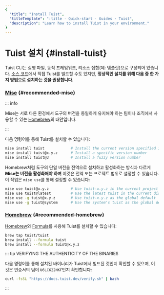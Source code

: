 ```yaml
---
{
  "title": "Install Tuist",
  "titleTemplate": ":title · Quick-start · Guides · Tuist",
  "description": "Learn how to install Tuist in your environment."
}
---
```

# Tuist 설치 {#install-tuist}

Tuist CLI는 실행 파일, 동적 프레임워크, 리소스 집합(예: 템플릿)으로 구성되어 있습니다. [소스
코드](https://github.com/tuist/tuist)에서 직접 Tuist를 빌드할 수도 있지만, **정상적인 설치를 위해 다음 중 한
가지 방법으로 설치하는 것을 권장합니다.**

### <a href="https://github.com/jdx/mise">Mise</a> {#recommended-mise}

::: info
<!-- -->
Mise는 서로 다른 환경에서 도구의 버전을 동일하게 유지해야 하는 팀이나 조직에서 사용할 수 있는
[Homebrew](https://brew.sh)의 대안입니다.
<!-- -->
:::

다음 명령어를 통해 Tuist를 설치할 수 있습니다:

```bash
mise install tuist            # Install the current version specified in .tool-versions/.mise.toml
mise install tuist@x.y.z      # Install a specific version number
mise install tuist@3          # Install a fuzzy version number
```

Homebrew처럼 도구의 단일 버전을 전역으로 설치하고 활성화하는 방식과 다르게 **Mise는 버전을 활성화해야 하며** 이것은 전역 또는
프로젝트 범위로 설정할 수 있습니다. 이 작업은 `mise use`를 통해 설정할 수 있습니다:

```bash
mise use tuist@x.y.z          # Use tuist-x.y.z in the current project
mise use tuist@latest         # Use the latest tuist in the current directory
mise use -g tuist@x.y.z       # Use tuist-x.y.z as the global default
mise use -g tuist@system      # Use the system's tuist as the global default
```

### <a href="https://brew.sh">Homebrew</a> {#recommended-homebrew}

[Homebrew](https://brew.sh)와 [Formula](https://github.com/tuist/homebrew-tuist)를
사용해 Tuist를 설치할 수 있습니다:

```bash
brew tap tuist/tuist
brew install --formula tuist
brew install --formula tuist@x.y.z
```

::: tip VERIFYING THE AUTHENTICITY OF THE BINARIES
<!-- -->
다음 명령어를 통해 설치된 바이너리가 Tuist에서 빌드된 것인지 확인할 수 있으며, 이것은 인증서의 팀이 `U6LC622NKF`인지
확인합니다:

```bash
curl -fsSL "https://docs.tuist.dev/verify.sh" | bash
```
<!-- -->
:::
